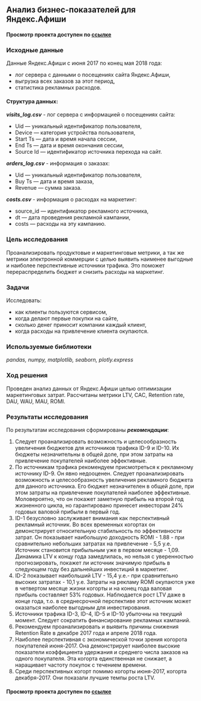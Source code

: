 ## Анализ бизнес-показателей для Яндекс.Афиши
#### Просмотр проекта доступен по [ссылке](https://nbviewer.jupyter.org/github/Irrichie/yandex-praktikum-projects/blob/e70f60c6662afdf70b903c4086cd22e5cfea7b35/06-Business%20metrics%20analysis/06-Business%20metrics%20analysis.ipynb)
### Исходные данные
Данные Яндекс.Афиши с июня 2017 по конец мая 2018 года:
* лог сервера с данными о посещениях сайта Яндекс.Афиши,
* выгрузка всех заказов за этот период,
* статистика рекламных расходов.

#### Структура данных:

***visits_log.csv*** - лог сервера с информацией о посещениях сайта:

* Uid — уникальный идентификатор пользователя,
* Device — категория устройства пользователя,
* Start Ts — дата и время начала сессии,
* End Ts — дата и время окончания сессии,
* Source Id — идентификатор источника перехода на сайт.

***orders_log.csv*** - информация о заказах:

* Uid — уникальный идентификатор пользователя,
* Buy Ts — дата и время заказа,
* Revenue — сумма заказа.

***costs.csv*** - информация о расходах на маркетинг:

* source_id — идентификатор рекламного источника,
* dt — дата проведения рекламной кампании,
* costs — расходы на эту кампанию.

### Цель исследования

Проанализировать продуктовые и маркетинговые метрики, а так же метрики электронной коммерции с целью выявить наименее  выгодные и наиболее перспективные источники трафика. Это поможет перераспределить бюджет и снизить расходы на маркетинг.

### Задачи
Исследовать:
* как клиенты пользуются сервисом,
* когда делают первые покупки на сайте,
* сколько денег приносит компании каждый клиент,
* когда расходы на привлечение клиента окупаются.

### Используемые библиотеки
*pandas, numpy, matplotlib, seaborn, plotly.express*

### Ход решения

Проведен анализ данных от Яндекс.Афиши целью оптимизации маркетинговых затрат. Рассчитаны метрики LTV, CAC, Retention rate, DAU, WAU, MAU, ROMI.

### Результаты исследования
По результатам исследования сформированы ***рекомендации***:
1. Следует проанализировать возможность и целесообразность увеличения бюджетов для источников трафика ID-9 и ID-10. Их бюджеты незначительны в общей доле, при этом затраты на привлечение покупателей наиболее эффективные.
2. По источникам трафика рекомендуем присмотреться к рекламному источнику ID-9. Он явно недооценен. Следует проанализировать возможность и целесообразность увеличения рекламного бюджета для данного источника. Его бюджет незначителен в общей доле, при этом затраты на привлечение покупателей наиболее эффективные. Моловероятно, что он покажет заметную прибыль на второй год жизненного цикла, но гарантировано принесет инвесторам 24% годовых валовой прибыли в первый год.
3. ID-1 безусловно заслуживает внимания как перспективный рекламный источник. Во всех временных когортах он демонстрирует относительную стабильность по эффективности затрат. Он показывает наибольшую доходность ROMI - 1.88 - при сравнительно небольших затратах на привлечение - 5,5 у.е. Источник становится прибыльным уже в первом месяце - 1,09. Динамика LTV к концу года замедлилась, но нельзя с уверенностью прогнозировать, покажет ли источник значимую прибыль в следующем году без дальнейших инвестиций в маркетинг.
4. ID-2 показывает наибольший LTV - 15,4 у.е.- при сравнительно высоких затратах - 10,1 у.е. Затраты на рекламу ROMI окупаются уже в четвертом месяце жизни когорты и на конец года валовая прибыль составляет 53% годовых. Наблюдается рост LTV даже в конце года, т.о. в среднесрочной перспективе этот источник может оказаться наиболее выгодным для инвестирования.
5. Источники трафика ID-3, ID-4, ID-5 и ID-10 убыточны на текущий момент. Следует сократить финансирование рекламных кампаний.
6. Рекомендуем проанализировать и выявить причины снижения Retention Rate в декабре 2017 года и апреле 2018 года.
7. Наиболее перспективная с экономической точки зрения когорота покупателей июня-2017. Она демонстрирует наиболее высокие показатели коэффициента удержания и среднего числа заказов на одного покупателя. Эта когорта единственная не снижает, а наращивает частоту покупок с течением времени.
8. Среди перспективных когорт помимо когорты июня-2017, когорта декабря-2017. Они показали лучшие темпы роста LTV.

#### Просмотр проекта доступен по [ссылке](https://nbviewer.jupyter.org/github/Irrichie/yandex-praktikum-projects/blob/e70f60c6662afdf70b903c4086cd22e5cfea7b35/06-Business%20metrics%20analysis/06-Business%20metrics%20analysis.ipynb)
